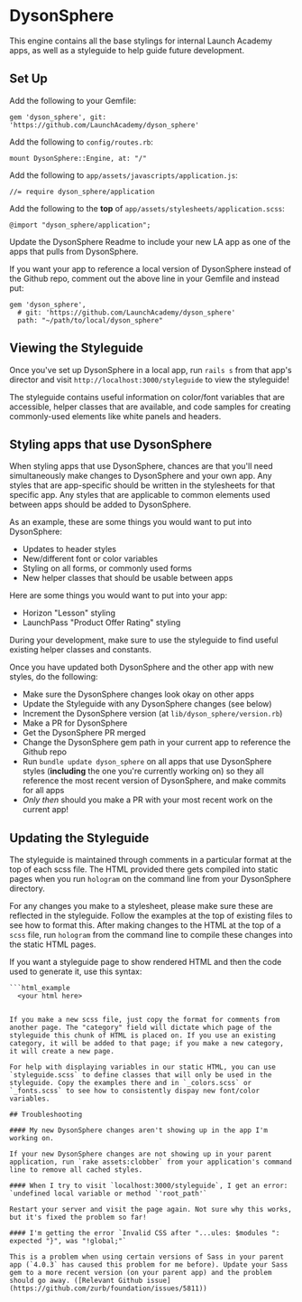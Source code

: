 # DysonSphere

This engine contains all the base stylings for internal Launch Academy apps, as well as a styleguide to help guide future development.

## Set Up

Add the following to your Gemfile:

```
gem 'dyson_sphere', git: 'https://github.com/LaunchAcademy/dyson_sphere'
```

Add the following to `config/routes.rb`:

```
mount DysonSphere::Engine, at: "/"
```

Add the following to `app/assets/javascripts/application.js`:

```
//= require dyson_sphere/application
```

Add the following to the **top** of `app/assets/stylesheets/application.scss`:

```
@import "dyson_sphere/application";
```

Update the DysonSphere Readme to include your new LA app as one of the apps that pulls from DysonSphere.

If you want your app to reference a local version of DysonSphere instead of the Github repo, comment out the above line in your Gemfile and instead put:

```
gem 'dyson_sphere',  
  # git: 'https://github.com/LaunchAcademy/dyson_sphere'
  path: "~/path/to/local/dyson_sphere"
```

## Viewing the Styleguide

Once you've set up DysonSphere in a local app, run `rails s` from that app's director and visit `http://localhost:3000/styleguide` to view the styleguide!

The styleguide contains useful information on color/font variables that are accessible, helper classes that are available, and code samples for creating commonly-used elements like white panels and headers.

## Styling apps that use DysonSphere

When styling apps that use DysonSphere, chances are that you'll need simultaneously make changes to DysonSphere and your own app. Any styles that are app-specific should be written in the stylesheets for that specific app. Any styles that are applicable to common elements used between apps should be added to DysonSphere.

As an example, these are some things you would want to put into DysonSphere:  
- Updates to header styles
- New/different font or color variables
- Styling on all forms, or commonly used forms
- New helper classes that should be usable between apps

Here are some things you would want to put into your app:
- Horizon "Lesson" styling
- LaunchPass "Product Offer Rating" styling

During your development, make sure to use the styleguide to find useful existing helper classes and constants.

Once you have updated both DysonSphere and the other app with new styles, do the following:
- Make sure the DysonSphere changes look okay on other apps
- Update the Styleguide with any DysonSphere changes (see below)
- Increment the DysonSphere version (at `lib/dyson_sphere/version.rb`)
- Make a PR for DysonSphere
- Get the DysonSphere PR merged
- Change the DysonSphere gem path in your current app to reference the Github repo
- Run `bundle update dyson_sphere` on all apps that use DysonSphere styles (**including** the one you're currently working on) so they all reference the most recent version of DysonSphere, and make commits for all apps
- *Only then* should you make a PR with your most recent work on the current app!

## Updating the Styleguide

The styleguide is maintained through comments in a particular format at the top of each scss file. The HTML provided there gets compiled into static pages when you run `hologram` on the command line from your DysonSphere directory.

For any changes you make to a stylesheet, please make sure these are reflected in the styleguide. Follow the examples at the top of existing files to see how to format this. After making changes to the HTML at the top of a `scss` file, run `hologram` from the command line to compile these changes into the static HTML pages.

If you want a styleguide page to show rendered HTML and then the code used to generate it, use this syntax:

```
```html_example
  <your html here>
``````
```

If you make a new scss file, just copy the format for comments from another page. The "category" field will dictate which page of the styleguide this chunk of HTML is placed on. If you use an existing category, it will be added to that page; if you make a new category, it will create a new page.

For help with displaying variables in our static HTML, you can use `styleguide.scss` to define classes that will only be used in the styleguide. Copy the examples there and in `_colors.scss` or `_fonts.scss` to see how to consistently dispay new font/color variables.

## Troubleshooting

#### My new DysonSphere changes aren't showing up in the app I'm working on.

If your new DysonSphere changes are not showing up in your parent application, run `rake assets:clobber` from your application's command line to remove all cached styles.

#### When I try to visit `localhost:3000/styleguide`, I get an error: `undefined local variable or method `'root_path'`

Restart your server and visit the page again. Not sure why this works, but it's fixed the problem so far!

#### I'm getting the error `Invalid CSS after "...ules: $modules ": expected "}", was "!global;"`

This is a problem when using certain versions of Sass in your parent app (`4.0.3` has caused this problem for me before). Update your Sass gem to a more recent version (on your parent app) and the problem should go away. ([Relevant Github issue](https://github.com/zurb/foundation/issues/5811))
